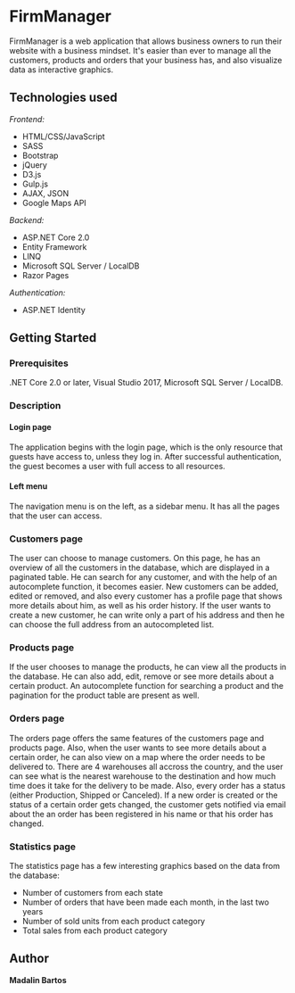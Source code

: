 # FirmManager

FirmManager is a web application that allows business owners to run their website with a business mindset. It's easier than ever to manage all the customers, products and orders that your business has, and also visualize data as interactive graphics.

## Technologies used

*Frontend:*
* HTML/CSS/JavaScript
* SASS
* Bootstrap
* jQuery
* D3.js
* Gulp.js
* AJAX, JSON
* Google Maps API

*Backend:*
* ASP.NET Core 2.0
* Entity Framework
* LINQ
* Microsoft SQL Server / LocalDB
* Razor Pages

*Authentication:*
* ASP.NET Identity

## Getting Started

### Prerequisites
.NET Core 2.0 or later, Visual Studio 2017, Microsoft SQL Server / LocalDB.

### Description

#### Login page

The application begins with the login page, which is the only resource that guests have access to, unless they log in. After successful authentication, the guest becomes a user with full access to all resources.

#### Left menu

The navigation menu is on the left, as a sidebar menu. It has all the pages that the user can access.

### Customers page

The user can choose to manage customers. On this page, he has an overview of all the customers in the database, which are displayed in a paginated table. He can search for any customer, and with the help of an autocomplete function, it becomes easier. New customers can be added, edited or removed, and also every customer has a profile page that shows more details about him, as well as his order history. If the user wants to create a new customer, he can write only a part of his address and then he can choose the full address from an autocompleted list.

### Products page

If the user chooses to manage the products, he can view all the products in the database. He can also add, edit, remove or see more details about a certain product. An autocomplete function for searching a product and the pagination for the product table are present as well.

### Orders page

The orders page offers the same features of the customers page and products page. Also, when the user wants to see more details about a certain order, he can also view on a map where the order needs to be delivered to. There are 4 warehouses all accross the country, and the user can see what is the nearest warehouse to the destination and how much time does it take for the delivery to be made. Also, every order has a status (either Production, Shipped or Canceled). If a new order is created or the status of a certain order gets changed, the customer gets notified via email about the an order has been registered in his name or that his order has changed. 

### Statistics page

The statistics page has a few interesting graphics based on the data from the database:
* Number of customers from each state
* Number of orders that have been made each month, in the last two years
* Number of sold units from each product category
* Total sales from each product category

## Author

**Madalin Bartos**



